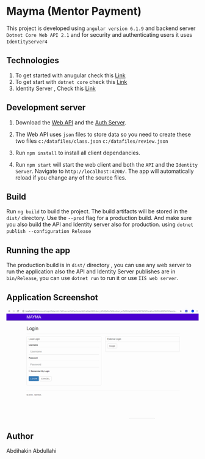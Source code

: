 # Mayma (Mentor Payment)

This project is developed using `angular version 6.1.9` and backend server `Dotnet Core Web API 2.1` and for security and authenticating users it uses `IdentityServer4`

## Technologies
1. To get started with anugular check this [Link](https://angular.io/guide/quickstart)
2. To get start with `dotnet core` check this [Link](https://docs.microsoft.com/en-us/dotnet/core/get-started?tabs=windows)
3. Identity Server , Check this [Link](https://identityserver4.readthedocs.io/en/release/)

## Development server
1. Download the [Web API](https://github.com/xakiin6/MentorPayment-WebAPI.git) and the [Auth Server](https://github.com/xakiin6/MentorPayment-AuthServer.git).

2. The Web API uses `json` files to store data so you need to create these two files
      `c:/datafiles/class.json`
      `c:/datafiles/review.json`
      
3. Run `npm install` to install all client dependancies.

4. Run `npm start` will start the web client and both the `API` and the `Identity Server`. Navigate to `http://localhost:4200/`. The app will automatically reload if you change any of the source files.



## Build

Run `ng build` to build the project. The build artifacts will be stored in the `dist/` directory. Use the `--prod` flag for a production build.
And make sure you also build the API and Identity server also for production.
using `dotnet publish --configuration Release`

## Running the app
 
 The production build is in `dist/` directory , you can use any web server to run the application also the API and Identity Server publishes are in `bin/Release`, you can use `dotnet run` to run it or use `IIS web server`.

## Application Screenshot
![Application Screenshot](screenshot.gif)

 ## Author
 Abdihakin Abdullahi


